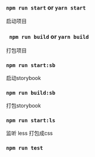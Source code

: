 ### `npm run start` or `yarn start`
启动项目


### ` npm run build` or `yarn build`
打包项目

### `npm run start:sb`
启动storybook

### `npm run build:sb`
打包storybook

### `npm run start:ls`
监听 less 打包成css

### `npm run test`

